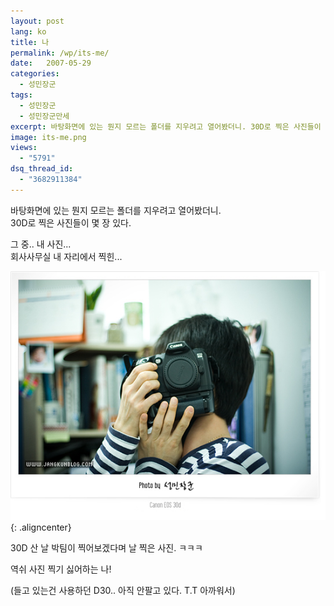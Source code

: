 ```yaml
---
layout: post
lang: ko
title: 나
permalink: /wp/its-me/
date:   2007-05-29
categories:
  - 성민장군
tags:
  - 성민장군
  - 성민장군만세
excerpt: 바탕화면에 있는 뭔지 모르는 폴더를 지우려고 열어봤더니. 30D로 찍은 사진들이 몇 장 있다. 그 중.. 내 사진.. 회사사무실 내 자리에서 찍힌…. 30D 산 날 박팀이 찍어보겠다며 날 찍은 사진. ㅋㅋㅋ 역쉬 사진 찍기 싫어하는 나! (들고 있는건 사용하던 D30.. 아직 안팔고 있다. T.T 아까워서) [...]
image: its-me.png
views:
  - "5791"
dsq_thread_id:
  - "3682911384"
---
```


바탕화면에 있는 뭔지 모르는 폴더를 지우려고 열어봤더니.  
30D로 찍은 사진들이 몇 장 있다.
  
그 중.. 내 사진...  
회사사무실 내 자리에서 찍힌...

![성민장군](/assets/img/2007/08.jpg){: .aligncenter}

30D 산 날 박팀이 찍어보겠다며 날 찍은 사진. ㅋㅋㅋ
  
역쉬 사진 찍기 싫어하는 나!
  
(들고 있는건 사용하던 D30.. 아직 안팔고 있다. T.T 아까워서)